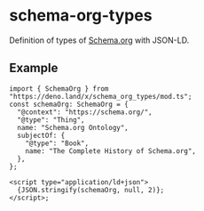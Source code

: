 # schema-org-types

Definition of types of [Schema.org](https://schema.org/) with JSON-LD.

## Example

```tsx
import { SchemaOrg } from "https://deno.land/x/schema_org_types/mod.ts";
const schemaOrg: SchemaOrg = {
  "@context": "https://schema.org/",
  "@type": "Thing",
  name: "Schema.org Ontology",
  subjectOf: {
    "@type": "Book",
    name: "The Complete History of Schema.org",
  },
};

<script type="application/ld+json">
  {JSON.stringify(schemaOrg, null, 2)};
</script>;
```
